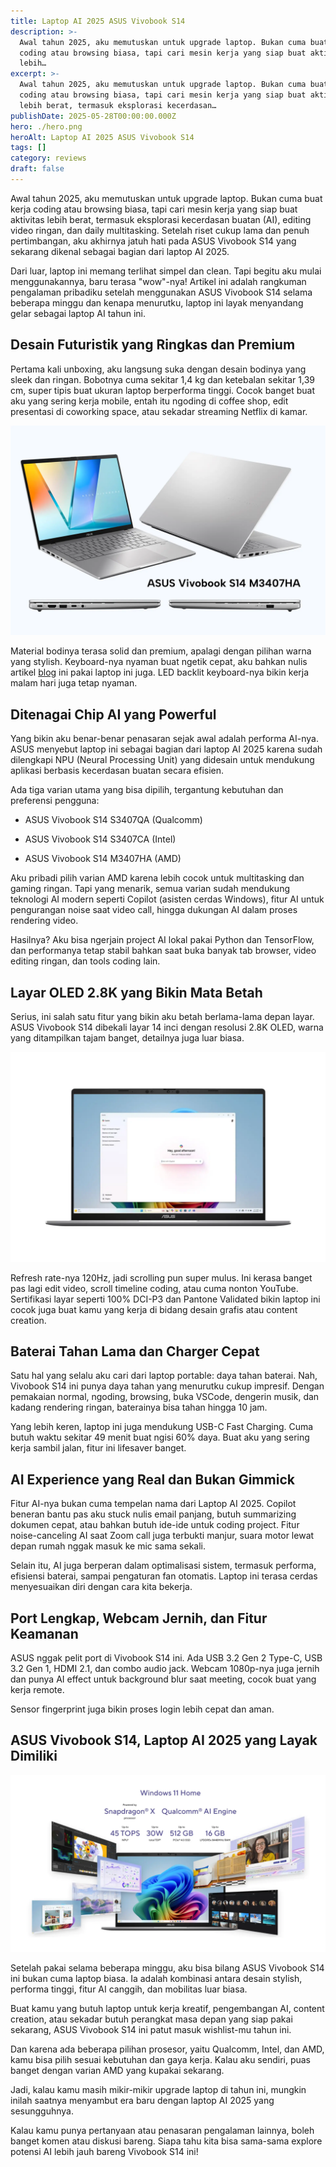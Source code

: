 ```yaml
---
title: Laptop AI 2025 ASUS Vivobook S14
description: >-
  Awal tahun 2025, aku memutuskan untuk upgrade laptop. Bukan cuma buat kerja
  coding atau browsing biasa, tapi cari mesin kerja yang siap buat aktivitas
  lebih…
excerpt: >-
  Awal tahun 2025, aku memutuskan untuk upgrade laptop. Bukan cuma buat kerja
  coding atau browsing biasa, tapi cari mesin kerja yang siap buat aktivitas
  lebih berat, termasuk eksplorasi kecerdasan…
publishDate: 2025-05-28T00:00:00.000Z
hero: ./hero.png
heroAlt: Laptop AI 2025 ASUS Vivobook S14
tags: []
category: reviews
draft: false
---
```


Awal tahun 2025, aku memutuskan untuk upgrade laptop. Bukan cuma buat kerja coding atau browsing biasa, tapi cari mesin kerja yang siap buat aktivitas lebih berat, termasuk eksplorasi kecerdasan buatan (AI), editing video ringan, dan daily multitasking. Setelah riset cukup lama dan penuh pertimbangan, aku akhirnya jatuh hati pada ASUS Vivobook S14 yang sekarang dikenal sebagai bagian dari laptop AI 2025.

Dari luar, laptop ini memang terlihat simpel dan clean. Tapi begitu aku mulai menggunakannya, baru terasa "wow"-nya! Artikel ini adalah rangkuman pengalaman pribadiku setelah menggunakan ASUS Vivobook S14 selama beberapa minggu dan kenapa menurutku, laptop ini layak menyandang gelar sebagai laptop AI tahun ini.

## Desain Futuristik yang Ringkas dan Premium

Pertama kali unboxing, aku langsung suka dengan desain bodinya yang sleek dan ringan. Bobotnya cuma sekitar 1,4 kg dan ketebalan sekitar 1,39 cm, super tipis buat ukuran laptop berperforma tinggi. Cocok banget buat aku yang sering kerja mobile, entah itu ngoding di coffee shop, edit presentasi di coworking space, atau sekadar streaming Netflix di kamar.

![Laptop AI 2025 ASUS Vivobook S14 M3407HA](./images/laptop-ai-2025-asus-vivobook-s14-m3407ha.webp 'Laptop AI 2025 ASUS Vivobook S14 M3407HA')

Material bodinya terasa solid dan premium, apalagi dengan pilihan warna yang stylish. Keyboard-nya nyaman buat ngetik cepat, aku bahkan nulis artikel [blog](/blog/) ini pakai laptop ini juga. LED backlit keyboard-nya bikin kerja malam hari juga tetap nyaman.

## Ditenagai Chip AI yang Powerful

Yang bikin aku benar-benar penasaran sejak awal adalah performa AI-nya. ASUS menyebut laptop ini sebagai bagian dari laptop AI 2025 karena sudah dilengkapi NPU (Neural Processing Unit) yang didesain untuk mendukung aplikasi berbasis kecerdasan buatan secara efisien.

Ada tiga varian utama yang bisa dipilih, tergantung kebutuhan dan preferensi pengguna:

- ASUS Vivobook S14 S3407QA (Qualcomm)

- ASUS Vivobook S14 S3407CA (Intel)

- ASUS Vivobook S14 M3407HA (AMD)

Aku pribadi pilih varian AMD karena lebih cocok untuk multitasking dan gaming ringan. Tapi yang menarik, semua varian sudah mendukung teknologi AI modern seperti Copilot (asisten cerdas Windows), fitur AI untuk pengurangan noise saat video call, hingga dukungan AI dalam proses rendering video.

Hasilnya? Aku bisa ngerjain project AI lokal pakai Python dan TensorFlow, dan performanya tetap stabil bahkan saat buka banyak tab browser, video editing ringan, dan tools coding lain.

## Layar OLED 2.8K yang Bikin Mata Betah

Serius, ini salah satu fitur yang bikin aku betah berlama-lama depan layar. ASUS Vivobook S14 dibekali layar 14 inci dengan resolusi 2.8K OLED, warna yang ditampilkan tajam banget, detailnya juga luar biasa.

![ASUS Vivobook S14 M3407HA](./images/asus-vivobook-s14-m3407ha.webp 'ASUS Vivobook S14 M3407HA')

Refresh rate-nya 120Hz, jadi scrolling pun super mulus. Ini kerasa banget pas lagi edit video, scroll timeline coding, atau cuma nonton YouTube. Sertifikasi layar seperti 100% DCI-P3 dan Pantone Validated bikin laptop ini cocok juga buat kamu yang kerja di bidang desain grafis atau content creation.

## Baterai Tahan Lama dan Charger Cepat

Satu hal yang selalu aku cari dari laptop portable: daya tahan baterai. Nah, Vivobook S14 ini punya daya tahan yang menurutku cukup impresif. Dengan pemakaian normal, ngoding, browsing, buka VSCode, dengerin musik, dan kadang rendering ringan, baterainya bisa tahan hingga 10 jam.

Yang lebih keren, laptop ini juga mendukung USB-C Fast Charging. Cuma butuh waktu sekitar 49 menit buat ngisi 60% daya. Buat aku yang sering kerja sambil jalan, fitur ini lifesaver banget.

## AI Experience yang Real dan Bukan Gimmick

Fitur AI-nya bukan cuma tempelan nama dari Laptop AI 2025. Copilot beneran bantu pas aku stuck nulis email panjang, butuh summarizing dokumen cepat, atau bahkan butuh ide-ide untuk coding project. Fitur noise-canceling AI saat Zoom call juga terbukti manjur, suara motor lewat depan rumah nggak masuk ke mic sama sekali.

Selain itu, AI juga berperan dalam optimalisasi sistem, termasuk performa, efisiensi baterai, sampai pengaturan fan otomatis. Laptop ini terasa cerdas menyesuaikan diri dengan cara kita bekerja.

## Port Lengkap, Webcam Jernih, dan Fitur Keamanan

ASUS nggak pelit port di Vivobook S14 ini. Ada USB 3.2 Gen 2 Type-C, USB 3.2 Gen 1, HDMI 2.1, dan combo audio jack. Webcam 1080p-nya juga jernih dan punya AI effect untuk background blur saat meeting, cocok buat yang kerja remote.

Sensor fingerprint juga bikin proses login lebih cepat dan aman.

## ASUS Vivobook S14, Laptop AI 2025 yang Layak Dimiliki

![ASUS Vivobook S14](./images/laptop-ai-2025-asus-vivobook-s14.webp 'ASUS Vivobook S14')

Setelah pakai selama beberapa minggu, aku bisa bilang ASUS Vivobook S14 ini bukan cuma laptop biasa. Ia adalah kombinasi antara desain stylish, performa tinggi, fitur AI canggih, dan mobilitas luar biasa.

Buat kamu yang butuh laptop untuk kerja kreatif, pengembangan AI, content creation, atau sekadar butuh perangkat masa depan yang siap pakai sekarang, ASUS Vivobook S14 ini patut masuk wishlist-mu tahun ini.

Dan karena ada beberapa pilihan prosesor, yaitu Qualcomm, Intel, dan AMD, kamu bisa pilih sesuai kebutuhan dan gaya kerja. Kalau aku sendiri, puas banget dengan varian AMD yang kupakai sekarang.

Jadi, kalau kamu masih mikir-mikir upgrade laptop di tahun ini, mungkin inilah saatnya menyambut era baru dengan laptop AI 2025 yang sesungguhnya.

Kalau kamu punya pertanyaan atau penasaran pengalaman lainnya, boleh banget komen atau diskusi bareng. Siapa tahu kita bisa sama-sama explore potensi AI lebih jauh bareng Vivobook S14 ini!
